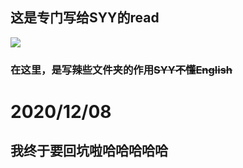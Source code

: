 ## 这是专门写给SYY的read
![](https://assets-cdn.github.com/images/icons/emoji/unicode/1f601.png)

### 在这里，是写辣些文件夹的作用~~SYY不懂English~~

# 2020/12/08
## 我终于要回坑啦哈哈哈哈哈
